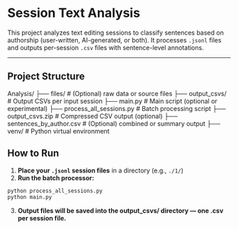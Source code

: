 # Session Text Analysis

This project analyzes text editing sessions to classify sentences based on authorship (user-written, AI-generated, or both). It processes `.jsonl` files and outputs per-session `.csv` files with sentence-level annotations.

---

## Project Structure

Analysis/
├── files/ # (Optional) raw data or source files
├── output_csvs/ # Output CSVs per input session
├── main.py # Main script (optional or experimental)
├── process_all_sessions.py # Batch processing script
├── output_csvs.zip # Compressed CSV output (optional)
├── sentences_by_author.csv # (Optional) combined or summary output
├── venv/ # Python virtual environment

## How to Run

1. **Place your `.jsonl` session files** in a directory (e.g., `./1/`)
2. **Run the batch processor:**

```bash
python process_all_sessions.py
python main.py
```

3. **Output files will be saved into the output_csvs/ directory — one .csv per session file.**
